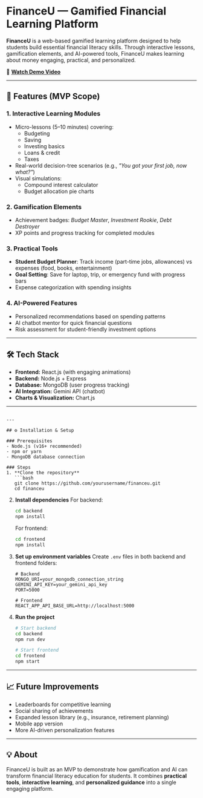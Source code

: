 

# FinanceU — Gamified Financial Learning Platform

**FinanceU** is a web-based gamified learning platform designed to help students build essential financial literacy skills. Through interactive lessons, gamification elements, and AI-powered tools, FinanceU makes learning about money engaging, practical, and personalized.

🎥 **[Watch Demo Video](https://go.screenpal.com/watch/cTjl2Cn2io2)**

---

## 🚀 Features (MVP Scope)

### 1. Interactive Learning Modules
- Micro-lessons (5–10 minutes) covering:
  - Budgeting
  - Saving
  - Investing basics
  - Loans & credit
  - Taxes
- Real-world decision-tree scenarios (e.g., *"You got your first job, now what?"*)
- Visual simulations:
  - Compound interest calculator
  - Budget allocation pie charts

### 2. Gamification Elements
- Achievement badges: *Budget Master*, *Investment Rookie*, *Debt Destroyer*
- XP points and progress tracking for completed modules

### 3. Practical Tools
- **Student Budget Planner**: Track income (part-time jobs, allowances) vs expenses (food, books, entertainment)
- **Goal Setting**: Save for laptop, trip, or emergency fund with progress bars
- Expense categorization with spending insights

### 4. AI-Powered Features
- Personalized recommendations based on spending patterns
- AI chatbot mentor for quick financial questions
- Risk assessment for student-friendly investment options

---

## 🛠 Tech Stack
- **Frontend:** React.js (with engaging animations)
- **Backend:** Node.js + Express
- **Database:** MongoDB (user progress tracking)
- **AI Integration:** Gemini API (chatbot)
- **Charts & Visualization:** Chart.js

---


````

---

## ⚙️ Installation & Setup

### Prerequisites
- Node.js (v16+ recommended)
- npm or yarn
- MongoDB database connection

### Steps
1. **Clone the repository**
   ```bash
   git clone https://github.com/yourusername/financeu.git
   cd financeu
````

2. **Install dependencies**
   For backend:

   ```bash
   cd backend
   npm install
   ```

   For frontend:

   ```bash
   cd frontend
   npm install
   ```

3. **Set up environment variables**
   Create `.env` files in both backend and frontend folders:

   ```
   # Backend
   MONGO_URI=your_mongodb_connection_string
   GEMINI_API_KEY=your_gemini_api_key
   PORT=5000

   # Frontend
   REACT_APP_API_BASE_URL=http://localhost:5000
   ```

4. **Run the project**

   ```bash
   # Start backend
   cd backend
   npm run dev

   # Start frontend
   cd frontend
   npm start
   ```

---

## 📈 Future Improvements

* Leaderboards for competitive learning
* Social sharing of achievements
* Expanded lesson library (e.g., insurance, retirement planning)
* Mobile app version
* More AI-driven personalization features


---

## 💡 About

FinanceU is built as an MVP to demonstrate how gamification and AI can transform financial literacy education for students.
It combines **practical tools**, **interactive learning**, and **personalized guidance** into a single engaging platform.


